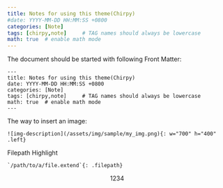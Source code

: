 ```yaml
---
title: Notes for using this theme(Chirpy)
#date: YYYY-MM-DD HH:MM:SS +0800
categories: [Note]
tags: [chirpy,note]     # TAG names should always be lowercase
math: true  # enable math mode
---
```


The document should be started with following Front Matter:

```
---
title: Notes for using this theme(Chirpy)
date: YYYY-MM-DD HH:MM:SS +0800
categories: [Note]
tags: [chirpy,note]     # TAG names should always be lowercase
math: true  # enable math mode
---
```

The way to insert an image:
```
![img-description](/assets/img/sample/my_img.png){: w="700" h="400" .left}
```

Filepath Highlight
```
`/path/to/a/file.extend`{: .filepath}
```

$$1234$$
